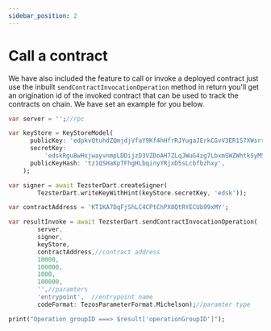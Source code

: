 ```yaml
---
sidebar_position: 2
---
```


# Call a contract

We have also included the feature to call or invoke a deployed contract just use the inbuilt `sendContractInvocationOperation` method in return you'll get an origination id of the invoked contract that can be used to track the contracts on chain. We have set an example for you below.

```dart
var server = '';//rpc

var keyStore = KeyStoreModel(
      publicKey: 'edpkvQtuhdZQmjdjVfaY9Kf4hHfrRJYugaJErkCGvV3ER1S7XWsrrj',
      secretKey:
          'edskRgu8wHxjwayvnmpLDDijzD3VZDoAH7ZLqJWuG4zg7LbxmSWZWhtkSyM5Uby41rGfsBGk4iPKWHSDniFyCRv3j7YFCknyHH',
      publicKeyHash: 'tz1QSHaKpTFhgHLbqinyYRjxD5sLcbfbzhxy',
    );

var signer = await TezsterDart.createSigner(
        TezsterDart.writeKeyWithHint(keyStore.secretKey, 'edsk'));

var contractAddress = 'KT1KA7DqFjShLC4CPtChPX8QtRYECUb99xMY';

var resultInvoke = await TezsterDart.sendContractInvocationOperation(
        server,
        signer,
        keyStore,
        contractAddress,//contract address
        10000,
        100000,
        1000,
        100000,
        '',//paramters
        'entrypoint',  //entrypoint name
        codeFormat: TezosParameterFormat.Michelson);//paramter type

print("Operation groupID ===> $result['operationGroupID']");
```